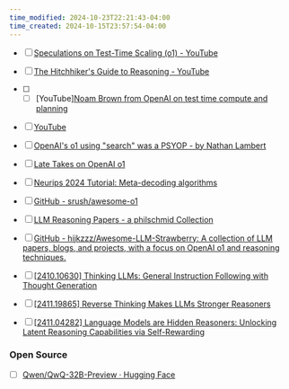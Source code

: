 ```yaml
---
time_modified: 2024-10-23T22:21:43-04:00
time_created: 2024-10-15T23:57:54-04:00
---
```

- [ ] [Speculations on Test-Time Scaling (o1) - YouTube](https://www.youtube.com/watch?v=6PEJ96k1kiw)
- [ ] [The Hitchhiker's Guide to Reasoning - YouTube](https://youtu.be/S5l5OvJ01ws?si=0IIwmoMhh5xeDJVv)
- [ ] - [ ] [YouTube][Noam Brown from OpenAI on test time compute and planning](https://youtu.be/eaAonE58sLU?si=s0weM1yKvKm7x9AP) 
- [ ] [YouTube](https://youtu.be/_Bw5o55SRL8?si=p2udkdNMPsbOHNLn)
- [ ] [OpenAI's o1 using "search" was a PSYOP - by Nathan Lambert](https://www.interconnects.ai/p/openais-o1-using-search-was-a-psyop)
- [ ] [Late Takes on OpenAI o1](https://www.alexirpan.com/2024/12/04/late-o1-thoughts.html)

- [ ] [Neurips 2024 Tutorial: Meta-decoding algorithms](https://cmu-l3.github.io/neurips2024-inference-tutorial/)

- [ ] [GitHub - srush/awesome-o1](https://github.com/srush/awesome-o1/)
- [ ] [LLM Reasoning Papers - a philschmid Collection](https://huggingface.co/collections/philschmid/llm-reasoning-papers-66e6abbdf5579b829f214de8)
- [ ] [GitHub - hijkzzz/Awesome-LLM-Strawberry: A collection of LLM papers, blogs, and projects, with a focus on OpenAI o1 and reasoning techniques.](https://github.com/hijkzzz/Awesome-LLM-Strawberry)


- [ ] [\[2410.10630\] Thinking LLMs: General Instruction Following with Thought Generation](https://arxiv.org/abs/2410.10630)
- [ ] [\[2411.19865\] Reverse Thinking Makes LLMs Stronger Reasoners](https://arxiv.org/abs/2411.19865)
- [ ] [\[2411.04282\] Language Models are Hidden Reasoners: Unlocking Latent Reasoning Capabilities via Self-Rewarding](https://arxiv.org/abs/2411.04282)




### Open Source

- [ ] [Qwen/QwQ-32B-Preview · Hugging Face](https://huggingface.co/Qwen/QwQ-32B-Preview)
